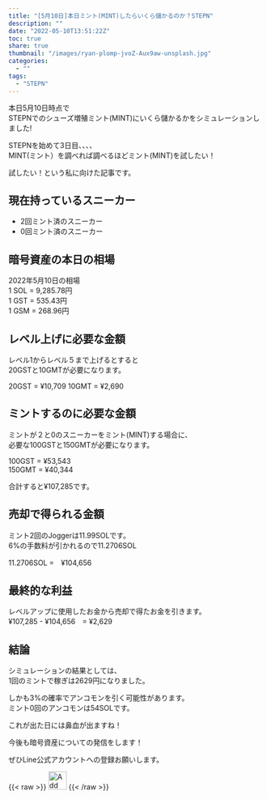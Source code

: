 ```yaml
---
title: "[5月10日]本日ミント(MINT)したらいくら儲かるのか？STEPN"
description: ""
date: "2022-05-10T13:51:22Z"
toc: true
share: true
thumbnail: "/images/ryan-plomp-jvoZ-Aux9aw-unsplash.jpg"
categories:
  - ""
tags:
  - "STEPN"
---
```


本日5月10日時点で  
STEPNでのシューズ増殖ミント(MINT)にいくら儲かるかをシミュレーションしました!    
  
STEPNを始めて3日目、、、、  
MINT(ミント）を調べれば調べるほどミント(MINT)を試したい！   

試したい！という私に向けた記事です。
  
<!--more-->

## 現在持っているスニーカー
- 2回ミント済のスニーカー
- 0回ミント済のスニーカー
  
## 暗号資産の本日の相場

2022年5月10日の相場  
1 SOL = 9,285.78円  
1 GST = 535.43円  
1 GSM = 268.96円  
  
## レベル上げに必要な金額

レベル1からレベル５まで上げるとすると    
20GSTと10GMTが必要になります。  

20GST = ¥10,709
10GMT = ¥2,690
  
## ミントするのに必要な金額  

ミントが２と0のスニーカーをミント(MINT)する場合に、   
必要な100GSTと150GMTが必要になります。   
  
100GST = ¥53,543  
150GMT = ¥40,344  
  
合計すると¥107,285です。  

## 売却で得られる金額  
ミント2回のJoggerは11.99SOLです。  
6%の手数料が引かれるので11.2706SOL  
  
11.2706SOL =　¥104,656  
  
## 最終的な利益

レベルアップに使用したお金から売却で得たお金を引きます。  
¥107,285 - ¥104,656　= ¥2,629  

## 結論
シミュレーションの結果としては、  
1回のミントで稼ぎは2629円になりました。  

しかも3%の確率でアンコモンを引く可能性があります。  
ミント0回のアンコモンは54SOLです。  
  
これが出た日には鼻血が出ますね！

今後も暗号資産についての発信をします！

ぜひLine公式アカウントへの登録お願いします。

{{< raw >}}
<a href="https://lin.ee/s3Ji7QW"><img src="https://scdn.line-apps.com/n/line_add_friends/btn/en.png" alt="Add friend" height="36" border="0"></a>
{{< /raw >}}


 




